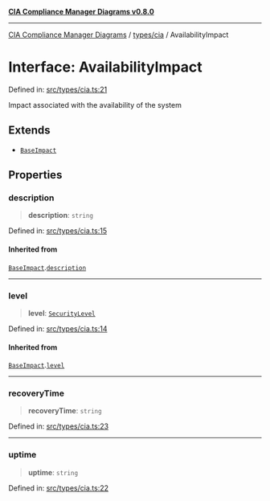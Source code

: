 [**CIA Compliance Manager Diagrams v0.8.0**](../../../README.md)

***

[CIA Compliance Manager Diagrams](../../../modules.md) / [types/cia](../README.md) / AvailabilityImpact

# Interface: AvailabilityImpact

Defined in: [src/types/cia.ts:21](https://github.com/Hack23/cia-compliance-manager/blob/ab84d120f6a49e6faf7bc7924811e0da9b635211/src/types/cia.ts#L21)

Impact associated with the availability of the system

## Extends

- [`BaseImpact`](BaseImpact.md)

## Properties

### description

> **description**: `string`

Defined in: [src/types/cia.ts:15](https://github.com/Hack23/cia-compliance-manager/blob/ab84d120f6a49e6faf7bc7924811e0da9b635211/src/types/cia.ts#L15)

#### Inherited from

[`BaseImpact`](BaseImpact.md).[`description`](BaseImpact.md#description)

***

### level

> **level**: [`SecurityLevel`](../type-aliases/SecurityLevel.md)

Defined in: [src/types/cia.ts:14](https://github.com/Hack23/cia-compliance-manager/blob/ab84d120f6a49e6faf7bc7924811e0da9b635211/src/types/cia.ts#L14)

#### Inherited from

[`BaseImpact`](BaseImpact.md).[`level`](BaseImpact.md#level)

***

### recoveryTime

> **recoveryTime**: `string`

Defined in: [src/types/cia.ts:23](https://github.com/Hack23/cia-compliance-manager/blob/ab84d120f6a49e6faf7bc7924811e0da9b635211/src/types/cia.ts#L23)

***

### uptime

> **uptime**: `string`

Defined in: [src/types/cia.ts:22](https://github.com/Hack23/cia-compliance-manager/blob/ab84d120f6a49e6faf7bc7924811e0da9b635211/src/types/cia.ts#L22)
